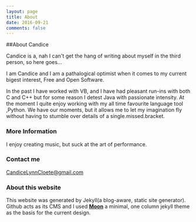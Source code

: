 ```yaml
---
layout: page
title: About
date: 2016-09-21
comments: false
---
```

##About Candice

Candice is a, nah I can't get the hang of writing about myself in the third person, so here goes...

I am Candice and I am a pathalogical optimist when it comes to my current bigest interest, Free and Open Software.

In the past I have worked with VB, and I have had pleasant run-ins with both C and C++ but for some reason I detest Java with passionate intensity. At the moment I quite enjoy working with my all time favourite language tool ,Python. We have our moments, but it allows me to let my imagination fly without having to stumble over details of a single.missed.bracket.

### More Information

 I enjoy creating music, but suck at the art of performance.

### Contact me

[CandiceLynnCloete@gmail.com](mailto:CandiceLynnCloete@gmail.com)

### About this website

This website was generated by Jekyll(a blog-aware, static site generator). Github acts as its CMS and I used <a href="http://taylantatli.github.io/Moon"><b>Moon</b></a>  a minimal, one column jekyll theme as the basis for the current design.

